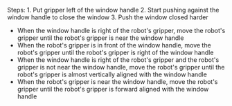 

Steps:  1. Put gripper left of the window handle  2. Start pushing against the window handle to close the window  3. Push the window closed harder
- When the window handle is right of the robot's gripper, move the robot's gripper until the robot's gripper is near the window handle
- When the robot's gripper is in front of the window handle, move the robot's gripper until the robot's gripper is right of the window handle
- When the window handle is right of the robot's gripper and the robot's gripper is not near the window handle, move the robot's gripper until the robot's gripper is almost vertically aligned with the window handle
- When the robot's gripper is near the window handle, move the robot's gripper until the robot's gripper is forward aligned with the window handle